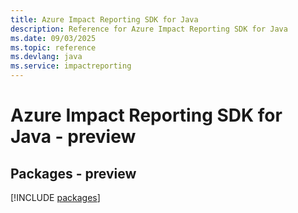 ```yaml
---
title: Azure Impact Reporting SDK for Java
description: Reference for Azure Impact Reporting SDK for Java
ms.date: 09/03/2025
ms.topic: reference
ms.devlang: java
ms.service: impactreporting
---
```

# Azure Impact Reporting SDK for Java - preview
## Packages - preview
[!INCLUDE [packages](impact-reporting-index.md)]